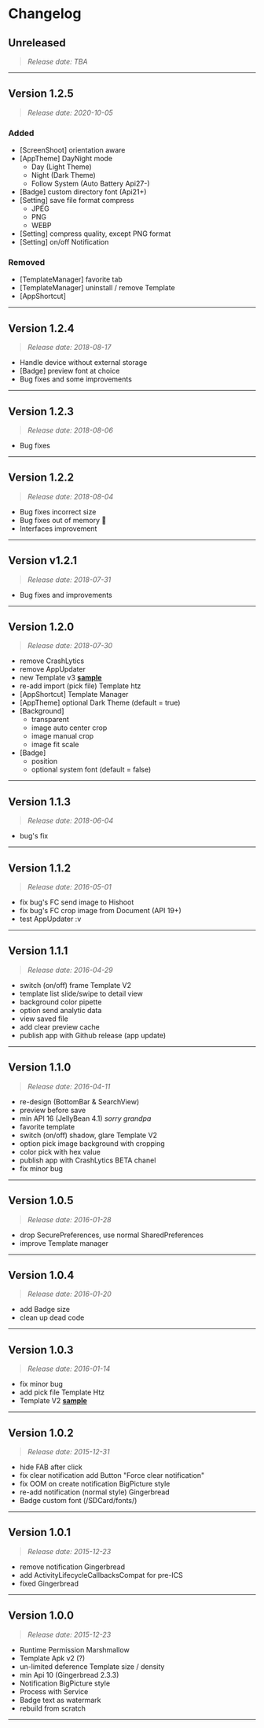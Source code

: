 # Changelog

## **Unreleased**

>_Release date: TBA_

---

## **Version 1.2.5**

>_Release date: 2020-10-05_

### Added

- [ScreenShoot] orientation aware
- [AppTheme] DayNight mode
  - Day (Light Theme)
  - Night (Dark Theme)  
  - Follow System (Auto Battery Api27-)
- [Badge] custom directory font (Api21+)
- [Setting] save file format compress
  - JPEG
  - PNG
  - WEBP
- [Setting] compress quality, except PNG format
- [Setting] on/off Notification

### Removed

- [TemplateManager] favorite tab
- [TemplateManager] uninstall / remove Template
- [AppShortcut]

---

## **Version 1.2.4**

>_Release date: 2018-08-17_

- Handle device without external storage
- [Badge] preview font at choice
- Bug fixes and some improvements

---

## **Version 1.2.3**

>_Release date: 2018-08-06_

- Bug fixes

---

## **Version 1.2.2**

>_Release date: 2018-08-04_

- Bug fixes incorrect size
- Bug fixes out of memory :crossed_fingers:
- Interfaces improvement

---

## **Version v1.2.1**

>_Release date: 2018-07-31_

- Bug fixes and improvements

---

## **Version 1.2.0**

>_Release date: 2018-07-30_

- remove CrashLytics
- remove AppUpdater
- new Template v3 [**sample**](https://github.com/hishoot2i/TemplateHishoot/tree/master/templatev3)
- re-add import (pick file) Template htz
- [AppShortcut] Template Manager
- [AppTheme] optional Dark Theme (default = true)
- [Background]
  - transparent
  - image auto center crop
  - image manual crop
  - image fit scale
- [Badge]
  - position
  - optional system font (default = false)

---

## **Version 1.1.3**

>_Release date: 2018-06-04_

- bug's fix

---

## **Version 1.1.2**

>_Release date: 2016-05-01_

- fix bug's FC send image to Hishoot
- fix bug's FC crop image from Document (API 19+)
- test AppUpdater :v

---

## **Version 1.1.1**

>_Release date: 2016-04-29_

- switch (on/off) frame Template V2
- template list slide/swipe to detail view
- background color pipette
- option send analytic data
- view saved file
- add clear preview cache
- publish app with Github release (app update)

---

## **Version 1.1.0**

>_Release date: 2016-04-11_

- re-design (BottomBar & SearchView)
- preview before save
- min API 16 (JellyBean 4.1) *sorry grandpa*
- favorite template
- switch (on/off) shadow, glare Template V2
- option pick image background with cropping
- color pick with hex value
- publish app with CrashLytics BETA chanel
- fix minor bug

---

## **Version 1.0.5**

>_Release date: 2016-01-28_

- drop SecurePreferences, use normal SharedPreferences
- improve Template manager

---

## **Version 1.0.4**

>_Release date: 2016-01-20_

- add Badge size
- clean up dead code

---

## **Version 1.0.3**

>_Release date: 2016-01-14_

- fix minor bug
- add pick file Template Htz
- Template V2 [**sample**](https://github.com/hishoot2i/TemplateHishoot/tree/master/templatev2)

---

## **Version 1.0.2**

>_Release date: 2015-12-31_

- hide FAB after click
- fix clear notification add Button "Force clear notification"
- fix OOM on create notification BigPicture style
- re-add notification (normal style) Gingerbread
- Badge custom font (/SDCard/fonts/)

---

## **Version 1.0.1**

>_Release date: 2015-12-23_

- remove notification Gingerbread
- add ActivityLifecycleCallbacksCompat for pre-ICS
- fixed Gingerbread

---

## **Version 1.0.0**

>_Release date: 2015-12-23_

- Runtime Permission Marshmallow
- Template Apk v2 (?)
- un-limited deference Template size / density
- min Api 10 (Gingerbread 2.3.3)
- Notification BigPicture style
- Process with Service
- Badge text as watermark
- rebuild from scratch

---
